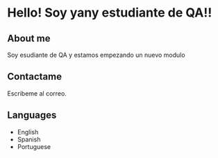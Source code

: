 # Hello! Soy yany estudiante de QA!!

## About me

Soy esudiante de QA y estamos empezando un nuevo modulo

## Contactame 

Escribeme al correo.

## Languages
- English
- Spanish
- Portuguese
